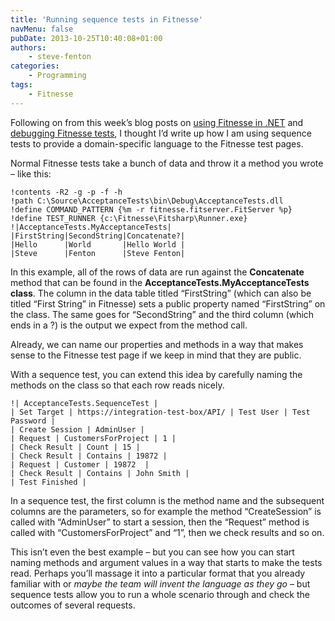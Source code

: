 ```yaml
---
title: 'Running sequence tests in Fitnesse'
navMenu: false
pubDate: 2013-10-25T10:40:08+01:00
authors:
    - steve-fenton
categories:
    - Programming
tags:
    - Fitnesse
---
```


Following on from this week’s blog posts on [using Fitnesse in .NET](/blog/2013/10/using-fitnesse-for-dot-net/) and [debugging Fitnesse tests](/blog/2013/10/debugging-your-fitnesse-tests/), I thought I’d write up how I am using sequence tests to provide a domain-specific language to the Fitnesse test pages.

Normal Fitnesse tests take a bunch of data and throw it a method you wrote – like this:

```
!contents -R2 -g -p -f -h
!path C:\Source\AcceptanceTests\bin\Debug\AcceptanceTests.dll
!define COMMAND_PATTERN {%m -r fitnesse.fitserver.FitServer %p}
!define TEST_RUNNER {c:\Fitnesse\Fitsharp\Runner.exe}
!|AcceptanceTests.MyAcceptanceTests|
|FirstString|SecondString|Concatenate?|
|Hello      |World       |Hello World |
|Steve      |Fenton      |Steve Fenton|
```
In this example, all of the rows of data are run against the **Concatenate** method that can be found in the **AcceptanceTests.MyAcceptanceTests class**. The column in the data table titled “FirstString” (which can also be titled “First String” in Fitnesse) sets a public property named “FirstString” on the class. The same goes for “SecondString” and the third column (which ends in a ?) is the output we expect from the method call.

Already, we can name our properties and methods in a way that makes sense to the Fitnesse test page if we keep in mind that they are public.

With a sequence test, you can extend this idea by carefully naming the methods on the class so that each row reads nicely.

```
!| AcceptanceTests.SequenceTest |
| Set Target | https://integration-test-box/API/ | Test User | Test Password |
| Create Session | AdminUser |
| Request | CustomersForProject | 1 |
| Check Result | Count | 15 |
| Check Result | Contains | 19872 |
| Request | Customer | 19872  |
| Check Result | Contains | John Smith |
| Test Finished |
```

In a sequence test, the first column is the method name and the subsequent columns are the parameters, so for example the method “CreateSession” is called with “AdminUser” to start a session, then the “Request” method is called with “CustomersForProject” and “1”, then we check results and so on.

This isn’t even the best example – but you can see how you can start naming methods and argument values in a way that starts to make the tests read. Perhaps you’ll massage it into a particular format that you already familiar with or *maybe the team will invent the language as they go* – but sequence tests allow you to run a whole scenario through and check the outcomes of several requests.